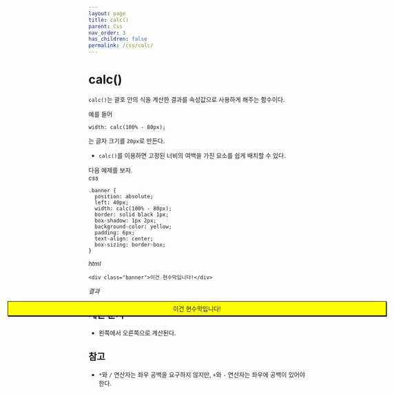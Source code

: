 ```yaml
---
layout: page
title: calc()
parent: Css
nav_order: 3
has_children: false
permalink: /css/calc/
---
```


# calc()

`calc()`는 괄호 안의 식을 계산한 결과를 속성값으로 사용하게 해주는 함수이다.

예를 들어  

```
width: calc(100% - 80px);
```

는 글자 크기를 `20px`로 만든다.

- `calc()`를 이용하면 고정된 너비의 여백을 가진 요소를 쉽게 배치할 수 있다.

다음 예제를 보자.  
_css_  

```
.banner {
  position: absolute;
  left: 40px;
  width: calc(100% - 80px);
  border: solid black 1px;
  box-shadow: 1px 2px;
  background-color: yellow;
  padding: 6px;
  text-align: center;
  box-sizing: border-box;
}
```

_html_

```
<div class="banner">이건 현수막입니다!</div>
```

_결과_  
<style>
.banner {
  position: absolute;
  left: 40px;
  width: calc(100% - 80px);
  border: solid black 1px;
  box-shadow: 1px 2px;
  background-color: yellow;
  padding: 6px;
  text-align: center;
  box-sizing: border-box;
}
</style>

<div class="banner">이건 현수막입니다!</div>


## 계산 순서

- 왼쪽에서 오른쪽으로 계산된다.


## 참고  

- `*`와 `/` 연산자는 좌우 공백을 요구하지 않지만, `+`와 `-` 연산자는 좌우에 공백이 있어야 한다.

